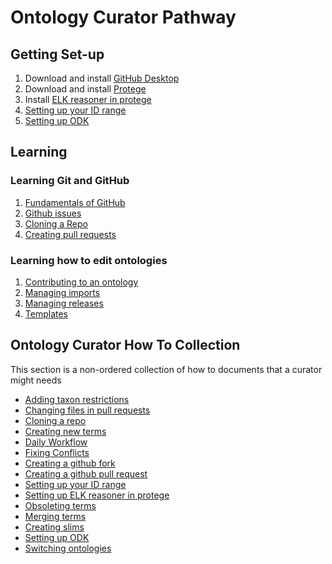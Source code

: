 # Ontology Curator Pathway

## Getting Set-up

1. Download and install [GitHub Desktop](https://desktop.github.com/)
2. Download and install [Protege](https://protege.stanford.edu/products.php)
3. Install [ELK reasoner in protege](../howto/installiong_elk_in_protege.md)
4. [Setting up your ID range](../howto/idrange.md)
5. [Setting up ODK](../howto/odk_setup.md)

## Learning

### Learning Git and GitHub

1. [Fundamentals of GitHub](../tutorial/github_fundamentals.md)
2. [Github issues](../tutorial/github_issues.md)
3. [Cloning a Repo](../howto/clone_mondo_repo.md)
4. [Creating pull requests](../howto/github_create_pull_request.md)

### Learning how to edit ontologies
1. [Contributing to an ontology](../lessons/contributing_to_obo_ontologies.md)
2. [Managing imports](../tutorials/managing-dynamic-imports-odk.md)
3. [Managing releases](../tutorials/managing-ontology-releases-odk.md)
4. [Templates](../lessons/templates_for_obo.md)

## Ontology Curator How To Collection
This section is a non-ordered collection of how to documents that a curator might needs
- [Adding taxon restrictions](../howto/add_taxon_restrictions.md)
- [Changing files in pull requests](../howto/change_files_pull_request.md)
- [Cloning a repo](../howto/clone_mondo_repo.md)
- [Creating new terms](../howto/CreateNewTerm.md)
- [Daily Workflow](../howto/DailyWorkflow.md)
- [Fixing Conflicts](../howto/fixing-conflicts.md)
- [Creating a github fork](../howto/github_create_fork.md)
- [Creating a github pull request](../howto/github_create_pull_request.md)
- [Setting up your ID range](../howto/idrange.md)
- [Setting up ELK reasoner in protege](../howto/installiong_elk_in_protege.md)
- [Obsoleting terms](../howto/ObsoleteTerm.md)
- [Merging terms](../howto/MergeTerms.md)
- [Creating slims](../howto/NewSlim.md)
- [Setting up ODK](../howto/odk_setup.md)
- [Switching ontologies](../howto/switching_ontologies.md)
